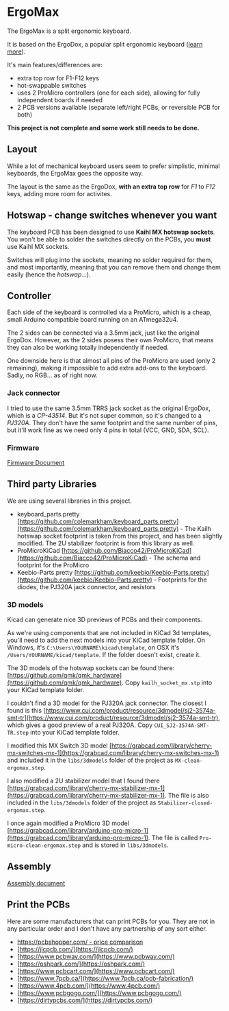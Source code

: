 # ErgoMax

The ErgoMax is a split ergonomic keyboard.

It is based on the ErgoDox, a popular split ergonomic keyboard ([learn more](https://www.ergodox.io/)). 

It's main features/differences are:

* extra top row for F1-F12 keys
* hot-swappable switches
* uses 2 ProMicro controllers (one for each side), allowing for fully independent boards if needed
* 2 PCB versions available (separate left/right PCBs, or reversible PCB for both)

**This project is not complete and some work still needs to be done.**

## Layout

While a lot of mechanical keyboard users seem to prefer simplistic, minimal keyboards, the ErgoMax goes the opposite way.

The layout is the same as the ErgoDox, **with an extra top row** for *F1* to *F12* keys, adding more room for activites.

## Hotswap - change switches whenever you want

The keyboard PCB has been designed to use **Kaihl MX hotswap sockets**. You won't be able to solder the switches directly on the PCBs, you **must** use Kaihl MX sockets.

Switches will plug into the sockets, meaning no solder required for them, and most importantly, meaning that you can remove them and change them easily (hence the *hotswap*...).

## Controller

Each side of the keyboard is controlled via a ProMicro, which is a cheap, small Arduino compatible board running on an ATmega32u4.

The 2 sides can be connected via a 3.5mm jack, just like the original ErgoDox. However, as the 2 sides posess their own ProMicro, that means they can also be working totally independently if needed.

One downside here is that almost all pins of the ProMicro are used (only 2 remaining), making it impossible to add extra add-ons to the keyboard. Sadly, no RGB... as of right now.

### Jack connector

I tried to use the same 3.5mm TRRS jack socket as the original ErgoDox, which is a *CP-43514*. But it's not super common, so it's changed to a *PJ320A*. They don't have the same footprint and the same number of pins, but it'll work fine as we need only 4 pins in total (VCC, GND, SDA, SCL).

### Firmware

[Firmware Document](FIRMWARE.md)

## Third party Libraries

We are using several libraries in this project.

* keyboard_parts.pretty [https://github.com/colemarkham/keyboard_parts.pretty](https://github.com/colemarkham/keyboard_parts.pretty) - The Kailh hotswap socket footprint is taken from this project, and has been slightly modified. The 2U stabilizer footprint is from this library as well.
* ProMicroKiCad [https://github.com/Biacco42/ProMicroKiCad](https://github.com/Biacco42/ProMicroKiCad) - The schema and footprint for the ProMicro
* Keebio-Parts.pretty [https://github.com/keebio/Keebio-Parts.pretty](https://github.com/keebio/Keebio-Parts.pretty) - Footprints for the diodes, the PJ320A jack connector, and resistors

### 3D models

Kicad can generate nice 3D previews of PCBs and their components.

As we're using components that are not included in KiCad 3d templates, you'll need to add the next models into your KiCad template folder. On Windows, it's `C:\Users\YOURNAME\kicad\template`, on OSX it's `/Users/YOURNAME/kicad/template`. If the folder doesn't exist, create it.

The 3D models of the hotswap sockets can be found there: [https://github.com/qmk/qmk_hardware](https://github.com/qmk/qmk_hardware). Copy `kailh_socket_mx.stp` into your KiCad template folder.

I couldn't find a 3D model for the PJ320A jack connector. The closest I found is this [https://www.cui.com/product/resource/3dmodel/sj2-3574a-smt-tr](https://www.cui.com/product/resource/3dmodel/sj2-3574a-smt-tr), which gives a good preview of a real PJ320A. Copy `CUI_SJ2-3574A-SMT-TR.step` into your KiCad template folder.

I modified this MX Switch 3D model [https://grabcad.com/library/cherry-mx-switches-mx-1](https://grabcad.com/library/cherry-mx-switches-mx-1) and included it in the `libs/3dmodels` folder of the project as `MX-clean-ergomax.step`. 

I also modified a 2U stabilizer model that I found there [https://grabcad.com/library/cherry-mx-stabilizer-mx-1](https://grabcad.com/library/cherry-mx-stabilizer-mx-1). The file is also included in the `libs/3dmodels` folder of the project as `Stabilizer-closed-ergomax.step`.

I once again modified a ProMicro 3D model [https://grabcad.com/library/arduino-pro-micro-1](https://grabcad.com/library/arduino-pro-micro-1). The file is called `Pro-micro-clean-ergomax.step` and is stored in `libs/3dmodels`.

## Assembly

[Assembly document](ASSEMBLY.md)

## Print the PCBs

Here are some manufacturers that can print PCBs for you. They are not in any particular order and I don't have any partnership of any sort either.

* [https://pcbshopper.com/ - price comparison](https://pcbshopper.com/) 
* [https://jlcpcb.com/](https://jlcpcb.com/)
* [https://www.pcbway.com/](https://www.pcbway.com/)
* [https://oshpark.com/](https://oshpark.com/)
* [https://www.pcbcart.com/](https://www.pcbcart.com/)
* [https://www.7pcb.ca/](https://www.7pcb.ca/pcb-fabrication/)
* [https://www.4pcb.com/](https://www.4pcb.com/)
* [https://www.pcbgogo.com/](https://www.pcbgogo.com/)
* [https://dirtypcbs.com/](https://dirtypcbs.com/)

